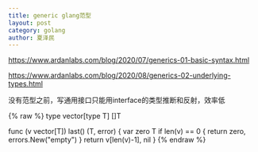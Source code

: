 ```yaml
---
title: generic glang范型
layout: post
category: golang
author: 夏泽民
---
```

https://www.ardanlabs.com/blog/2020/07/generics-01-basic-syntax.html

https://www.ardanlabs.com/blog/2020/08/generics-02-underlying-types.html

没有范型之前，写通用接口只能用interface的类型推断和反射，效率低
<!-- more -->

{% raw %}
 type vector[type T] []T

 func (v vector[T]) last() (T, error) {
     var zero T
     if len(v) == 0 {
         return zero, errors.New("empty")
     }
     return v[len(v)-1], nil
 }
{% endraw %}
